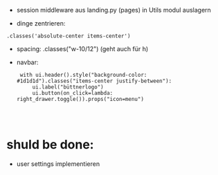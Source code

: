 





- session middleware aus landing.py (pages) in Utils modul auslagern  

- dinge zentrieren:
```
.classes('absolute-center items-center')
```

- spacing: .classes("w-10/12") (geht auch für h)  

- navbar:
   ```
    with ui.header().style("background-color: #1d1d1d").classes("items-center justify-between"):
        ui.label("büttnerlogo")
        ui.button(on_click=lambda: right_drawer.toggle()).props("icon=menu")
    
    
    
    ```


# shuld be done:

 - user settings implementieren
